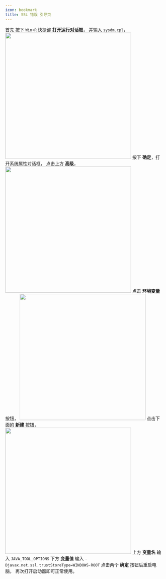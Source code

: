 ```yaml
---
icon: bookmark
title: SSL 错误 引导页
---
```


首先 按下 `Win+R` 快捷键 **打开运行对话框**，
并输入 `sysdm.cpl`，
<img width="400" src="/assets/image/运行对话框.png">
按下 **确定**，打开系统属性对话框，
点击上方 **高级**，
<img width="400" src="/assets/image/系统属性高级.png">
点击 **环境变量** 按钮，
<img width="400" src="/assets/image/系统属性环境变量.png">
点击下面的 **新建** 按钮，
<img width="400" src="/assets/image/环境变量输入.png">
上方 **变量名** 输入 `JAVA_TOOL_OPTIONS`
下方 **变量值** 输入 `-Djavax.net.ssl.trustStoreType=WINDOWS-ROOT`
点击两个 **确定** 按钮后重启电脑，
再次打开启动器即可正常使用。
